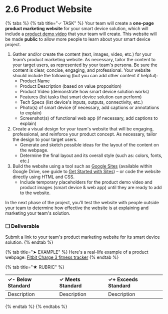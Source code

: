 # 2.6 Product Website

{% tabs %}
{% tab title="✓ TASK" %}
Your team will create a **one-page product marketing website** for your smart device solution, which will include a [product demo video](2.7-product-video.md) that your team will create. This website will be made **public** to allow more people to learn about your smart device project.

1. Gather and/or create the content \(text, images, video, etc.\) for your team’s product marketing website. As necessary, tailor the content to your target users, as represented by your team's persona. Be sure the content is clear, concise, engaging, and professional. Your website should include the following \(but you can add other content if helpful\):
   * Product Name
   * Product Description \(based on value proposition\)
   * Product Video \(demonstrate how smart device solution works\)
   * Features \(list tasks that smart device solution can perform\)
   * Tech Specs \(list device's inputs, outputs, connectivity, etc.\)
   * Photo\(s\) of smart device \(if necessary, add captions or annotations to explain\)
   * Screenshot\(s\) of functional web app \(if necessary, add captions to explain\)
2. Create a visual design for your team's website that will be engaging, professional, and reinforce your product concept. As necessary, tailor the design to your target users.
   * Generate and sketch possible ideas for the layout of the content on the webpage.
   * Determine the final layout and its overall style \(such as: colors, fonts, etc.\)
3. Build the website using a tool such as [Google Sites](https://sites.google.com/create?usp=drive_web) \(available within Google Drive, see guide to [Get Started with Sites](https://gsuite.google.com/learning-center/products/sites/get-started/)\) – or code the website directly using HTML and CSS.
   * Include temporary placeholders for the product demo video and product images \(smart device & web app\) until they are ready to add to the website.

In the next phase of the project, you'll test the website with people outside your team to determine how effective the website is at explaining and marketing your team's solution.

### **❏ Deliverable**

Submit a link to your team's product marketing website for its smart device solution.
{% endtab %}

{% tab title="➤ EXAMPLE" %}
Here's a real-life example of a product webpage:  [Fitbit Charge 3 fitness tracker](https://www.fitbit.com/charge3)
{% endtab %}

{% tab title="★ RUBRIC" %}


| **✓- Below Standard** | **✓ Meets Standard** | **✓+ Exceeds Standard** |
| :--- | :--- | :--- |
| Description | Description | Description |
{% endtab %}
{% endtabs %}

